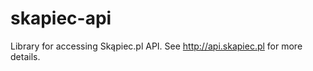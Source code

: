 skapiec-api
===========

Library for accessing Skąpiec.pl API. See http://api.skapiec.pl for more details.